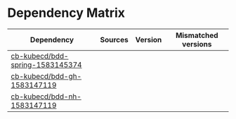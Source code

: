 # Dependency Matrix

Dependency | Sources | Version | Mismatched versions
---------- | ------- | ------- | -------------------
[cb-kubecd/bdd-spring-1583145374](https://github.com/cb-kubecd/bdd-spring-1583145374.git) |  | []() | 
[cb-kubecd/bdd-gh-1583147119](https://github.com/cb-kubecd/bdd-gh-1583147119.git) |  | []() | 
[cb-kubecd/bdd-nh-1583147119](https://github.com/cb-kubecd/bdd-nh-1583147119.git) |  | []() | 

